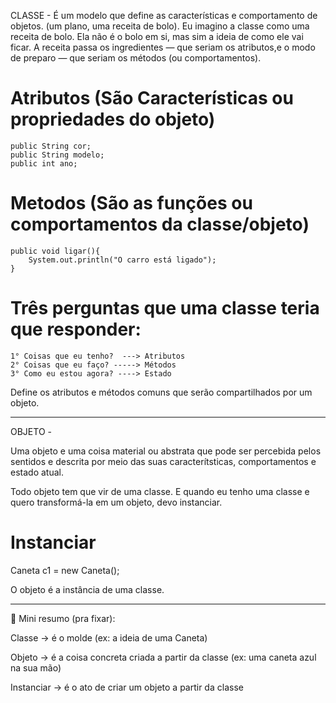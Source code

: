 CLASSE - 
É um modelo que define as características e comportamento de objetos. (um plano, uma receita de bolo). Eu imagino a classe como uma receita de bolo. 
Ela não é o bolo em si, mas sim a ideia de como ele vai ficar.
A receita passa os ingredientes — que seriam os atributos,e o modo de preparo — que seriam os métodos (ou comportamentos).
  

# Atributos (São Características ou propriedades do objeto)

    public String cor;
    public String modelo;
    public int ano;

# Metodos (São as funções ou comportamentos da classe/objeto)

    public void ligar(){
        System.out.println("O carro está ligado");
    }

 # Três perguntas que uma classe teria que responder: 

    1° Coisas que eu tenho?  ---> Atributos 
    2° Coisas que eu faço? -----> Métodos
    3° Como eu estou agora? ----> Estado

Define os atributos e métodos comuns que serão compartilhados por um objeto.



-----------------------------------------------------------------------------------------------------------------------------------------------------------------------------------------------
OBJETO - 

Uma objeto e uma coisa material ou abstrata que pode ser percebida pelos sentidos e descrita por meio das suas caracterítsticas, comportamentos e estado atual.

Todo objeto tem que vir de uma classe. E quando eu tenho uma classe e quero transformá-la em um objeto, devo instanciar.

# Instanciar

Caneta c1 = new Caneta();


O objeto é a instância de uma classe. 

---------------------------------------------------------------------------------------------------------------------------------------------------------------------------------------------------
📌 Mini resumo (pra fixar):

Classe → é o molde (ex: a ideia de uma Caneta)

Objeto → é a coisa concreta criada a partir da classe (ex: uma caneta azul na sua mão)

Instanciar → é o ato de criar um objeto a partir da classe

